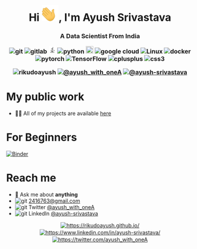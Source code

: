 <h1 align="center">Hi <img width="45" src="waving_hand.gif">, I'm Ayush Srivastava </h1>
<p align="center">
</p>
<h3 align="center">A Data Scientist From India
<p align="center">
 <img src="https://img.icons8.com/color/48/000000/git.png" alt="git" width="20" height="20"/> 
 <img src="https://img.icons8.com/color/48/000000/gitlab.png" alt="gitlab" width="20" height="20"/>
 <img src="https://raw.githubusercontent.com/vorillaz/devicons/master/!SVG/java.svg" alt="JAVA" width="20" height="20"/> 
 <img src="https://img.icons8.com/color/48/000000/python.png" alt="python" width="20" height="20"/>
 <img src="https://www.vectorlogo.zone/logos/amazon_aws/amazon_aws-ar21.svg" width="20" height="20" /> 
 <img src="https://img.icons8.com/color/48/000000/google-cloud-platform.png" alt="google cloud"  width="20" height="20" /> 
 <img src="https://img.icons8.com/color/48/000000/linux.png" alt="Linux"  width="20" height="20" />
 <img src="https://img.icons8.com/color/48/000000/docker.png" alt="docker"  width="20" height="20" /> 
 <img src="https://www.vectorlogo.zone/logos/pytorch/pytorch-icon.svg" alt="pytorch"  width="20" height="20" /> 
 <img src="https://www.vectorlogo.zone/logos/tensorflow/tensorflow-icon.svg" alt="TensorFlow"  width="20" height="20" /> 
 <img src="https://img.icons8.com/color/48/000000/c-plus-plus-logo.png" alt="cplusplus"  width="20" height="20" />
 <img src="https://img.icons8.com/dusk/48/000000/css3.png" alt="css3"  width="20" height="20" />
</p>
<p align="center">
   <img src="https://komarev.com/ghpvc/?username=rikudoayush" alt="rikudoayush" />
   <a href="https://twitter.com/intent/follow?screen_name=ayush_with_oneA"><img src="https://img.shields.io/badge/--twitter?label=Twitter&logo=Twitter&style=social" alt="@ayush_with_oneA" /></a>
   <a href="https://www.linkedin.com/in/ayush-srivastava"><img src="https://img.shields.io/badge/--linkedin?label=LinkedIn&logo=LinkedIn&style=social" alt="@ayush-srivastava" /></a>
</p>

# My public work
- 👨‍💻 All of my projects are available [here](https://github.com/rikudoayush?tab=repositories)

# For Beginners
[![Binder](https://mybinder.org/badge_logo.svg)](https://mybinder.org/v2/gh/rikudoayush/Jupyter_Notebooks/master)

# Reach me
- 💬 Ask me about **anything**
-  <img src="https://img.icons8.com/color/48/000000/email.png" alt="git" width="20" height="20"/> [2416763@gmail.com](mailto:2416763@gmail.com)
- <img src="https://img.icons8.com/color/48/000000/twitter.png" alt="git" width="20" height="20"/> Twitter [@ayush_with_oneA](https://twitter.com/intent/follow?screen_name=ayush_with_oneA)
- <img src="https://img.icons8.com/color/48/000000/linkedin.png" alt="git" width="20" height="20"/> LinkedIn [@ayush-srivastava](https://www.linkedin.com/in/ayush-srivastava)


<p align="center">
  <a href="https://rikudoayush.github.io//" target="blank"><img align="center" src="https://img.icons8.com/color/48/000000/domain--v1.png" alt="https://rikudoayush.github.io/" height="32" width="32" /></a>
<a href="https://www.linkedin.com/in/ayush-srivastava/" target="blank"><img align="center" src="https://img.icons8.com/color/48/000000/linkedin.png" alt="https://www.linkedin.com/in/ayush-srivastava/" height="32" width="32" /></a>
 <a href="https://twitter.com/intent/follow?screen_name=ayush_with_oneA" target="blank"><img align="center" src="https://img.icons8.com/color/48/000000/twitter.png" alt="https://twitter.com/ayush_with_oneA" height="32" width="32" /></a>

</p>
